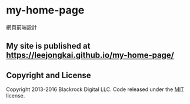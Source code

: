 # my-home-page
網頁前端設計
## My site is published at https://leejongkai.github.io/my-home-page/

## Copyright and License

Copyright 2013-2016 Blackrock Digital LLC. Code released under the [MIT](https://github.com/BlackrockDigital/startbootstrap-creative/blob/gh-pages/LICENSE) license.
